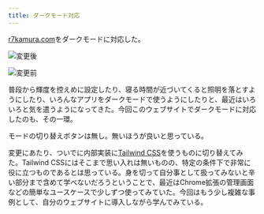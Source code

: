 ```yaml
---
title: ダークモード対応
---
```

[r7kamura.com](https://r7kamura.com/)をダークモードに対応した。

![](https://lh6.googleusercontent.com/RW9d2R7WlfGu8hZ-YxiTHddsYPZ_uPFJCkBvACxtyTLbhdOi9Ml7OSR2EtsjVSoG05BmxvYj46oculEs4n4S72arI7SRNkvwhlCQwerEp2fKPU4lzhhDNpOprxrOBk0xL2F-WZI23eH8nNCT2IBWbZPLpYlEcmJaMhm4Iwfd92H8BkD8VGbx07zjCWYL "変更後")

![](https://lh4.googleusercontent.com/_mZXnZRab_V1IiC-xUTKXNPPGLvKrCtx_eFMEP-uYDc2cqs5g0BpgIGgcpOCWos3urTTXTI0gT3bW_KVl9oWD-p6X__4t3yvUp8pqasgK46bdwyYv3yeqm4unCP0PvsdhvjeLdgbGmoHpNQVizGzY-nkfFUPhkziRZP3BbIbJPgu6dC4bAX7WrX0rm65 "変更前")

普段から輝度を控えめに設定したり、寝る時間が近づいてくると照明を落とすようにしたり、いろんなアプリをダークモードで使うようにしたりと、最近はいろいろと気を遣うようになってきた。今回このウェブサイトでダークモードに対応したのも、その一環。

モードの切り替えボタンは無し。無いほうが良いと思っている。

変更にあたり、ついでに内部実装に[Tailwind CSS](https://tailwindcss.com/)を使うものに切り替えてみた。Tailwind CSSにはそこまで思い入れは無いものの、特定の条件下で非常に役に立つものであるとは思っている。身を切って自分事として扱ってみないと辛い部分まで含めて学べないだろうということで、最近はChrome拡張の管理画面などの簡単なユースケースで少しずつ使ってみていた。今回はもう少し複雑な事例として、自分のウェブサイトに導入しながら学んでみている。
